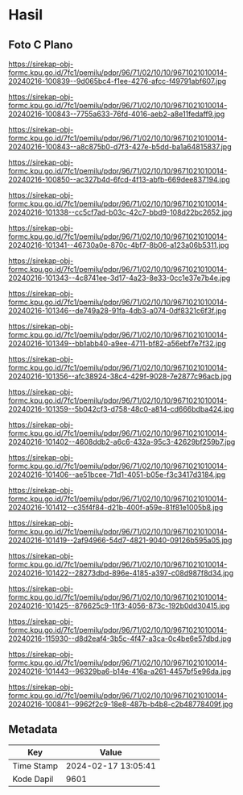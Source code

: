 # Hasil

## Foto C Plano

https://sirekap-obj-formc.kpu.go.id/7fc1/pemilu/pdpr/96/71/02/10/10/9671021010014-20240216-100839--9d065bc4-f1ee-4276-afcc-f49791abf607.jpg

https://sirekap-obj-formc.kpu.go.id/7fc1/pemilu/pdpr/96/71/02/10/10/9671021010014-20240216-100843--7755a633-76fd-4016-aeb2-a8e11fedaff9.jpg

https://sirekap-obj-formc.kpu.go.id/7fc1/pemilu/pdpr/96/71/02/10/10/9671021010014-20240216-100843--a8c875b0-d7f3-427e-b5dd-ba1a64815837.jpg

https://sirekap-obj-formc.kpu.go.id/7fc1/pemilu/pdpr/96/71/02/10/10/9671021010014-20240216-100850--ac327b4d-6fcd-4f13-abfb-669dee837194.jpg

https://sirekap-obj-formc.kpu.go.id/7fc1/pemilu/pdpr/96/71/02/10/10/9671021010014-20240216-101338--cc5cf7ad-b03c-42c7-bbd9-108d22bc2652.jpg

https://sirekap-obj-formc.kpu.go.id/7fc1/pemilu/pdpr/96/71/02/10/10/9671021010014-20240216-101341--46730a0e-870c-4bf7-8b06-a123a06b5311.jpg

https://sirekap-obj-formc.kpu.go.id/7fc1/pemilu/pdpr/96/71/02/10/10/9671021010014-20240216-101343--4c8741ee-3d17-4a23-8e33-0cc1e37e7b4e.jpg

https://sirekap-obj-formc.kpu.go.id/7fc1/pemilu/pdpr/96/71/02/10/10/9671021010014-20240216-101346--de749a28-91fa-4db3-a074-0df8321c6f3f.jpg

https://sirekap-obj-formc.kpu.go.id/7fc1/pemilu/pdpr/96/71/02/10/10/9671021010014-20240216-101349--bb1abb40-a9ee-4711-bf82-a56ebf7e7f32.jpg

https://sirekap-obj-formc.kpu.go.id/7fc1/pemilu/pdpr/96/71/02/10/10/9671021010014-20240216-101356--afc38924-38c4-429f-9028-7e2877c96acb.jpg

https://sirekap-obj-formc.kpu.go.id/7fc1/pemilu/pdpr/96/71/02/10/10/9671021010014-20240216-101359--5b042cf3-d758-48c0-a814-cd666bdba424.jpg

https://sirekap-obj-formc.kpu.go.id/7fc1/pemilu/pdpr/96/71/02/10/10/9671021010014-20240216-101402--4608ddb2-a6c6-432a-95c3-42629bf259b7.jpg

https://sirekap-obj-formc.kpu.go.id/7fc1/pemilu/pdpr/96/71/02/10/10/9671021010014-20240216-101406--ae51bcee-71d1-4051-b05e-f3c3417d3184.jpg

https://sirekap-obj-formc.kpu.go.id/7fc1/pemilu/pdpr/96/71/02/10/10/9671021010014-20240216-101412--c35f4f84-d21b-400f-a59e-81f81e1005b8.jpg

https://sirekap-obj-formc.kpu.go.id/7fc1/pemilu/pdpr/96/71/02/10/10/9671021010014-20240216-101419--2af94966-54d7-4821-9040-09126b595a05.jpg

https://sirekap-obj-formc.kpu.go.id/7fc1/pemilu/pdpr/96/71/02/10/10/9671021010014-20240216-101422--28273dbd-896e-4185-a397-c08d987f8d34.jpg

https://sirekap-obj-formc.kpu.go.id/7fc1/pemilu/pdpr/96/71/02/10/10/9671021010014-20240216-101425--876625c9-11f3-4056-873c-192b0dd30415.jpg

https://sirekap-obj-formc.kpu.go.id/7fc1/pemilu/pdpr/96/71/02/10/10/9671021010014-20240216-115930--d8d2eaf4-3b5c-4f47-a3ca-0c4be6e57dbd.jpg

https://sirekap-obj-formc.kpu.go.id/7fc1/pemilu/pdpr/96/71/02/10/10/9671021010014-20240216-101443--96329ba6-b14e-416a-a261-4457bf5e96da.jpg

https://sirekap-obj-formc.kpu.go.id/7fc1/pemilu/pdpr/96/71/02/10/10/9671021010014-20240216-100841--9962f2c9-18e8-487b-b4b8-c2b48778409f.jpg


## Metadata

| Key        | Value               |
| ---------- | ------------------- |
| Time Stamp | 2024-02-17 13:05:41 |
| Kode Dapil | 9601                |



